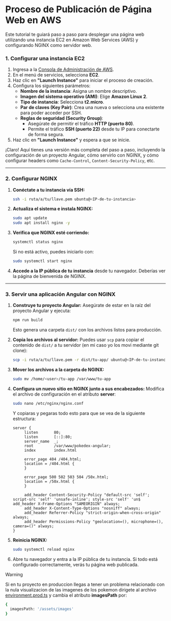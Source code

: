 # Proceso de Publicación de Página Web en AWS

Este tutorial te guiará paso a paso para desplegar una página web utilizando una instancia EC2 en Amazon Web Services (AWS) y configurando NGINX como servidor web.

### 1. Configurar una instancia EC2

1. Ingresa a la [Consola de Administración de AWS](https://aws.amazon.com/console/).
2. En el menú de servicios, selecciona **EC2**.
3. Haz clic en **"Launch Instance"** para iniciar el proceso de creación.
4. Configura los siguientes parámetros:
   - **Nombre de la instancia**: Asigna un nombre descriptivo.
   - **Imagen del sistema operativo (AMI)**: Elige **Amazon Linux 2**.
   - **Tipo de instancia**: Selecciona **t2.micro**.
   - **Par de claves (Key Pair)**: Crea una nueva o selecciona una existente para poder acceder por SSH.
   - **Reglas de seguridad (Security Group)**:
     - Asegúrate de permitir el tráfico **HTTP (puerto 80)**.
     - Permite el tráfico **SSH (puerto 22)** desde tu IP para conectarte de forma segura.
5. Haz clic en **"Launch Instance"** y espera a que se inicie.

¡Claro! Aquí tienes una versión más completa del paso a paso, incluyendo la configuración de un proyecto Angular, cómo servirlo con NGINX, y cómo configurar headers como `Cache-Control`, `Content-Security-Policy`, etc.

---

### 2. Configurar NGINX

1. **Conéctate a tu instancia vía SSH:**
   ```bash
   ssh -i ruta/a/tu/llave.pem ubuntu@<IP-de-tu-instancia>
   ```

2. **Actualiza el sistema e instala NGINX:**
   ```bash
   sudo apt update
   sudo apt install nginx -y
   ```

3. **Verifica que NGINX esté corriendo:**
   ```bash
   systemctl status nginx
   ```
   Si no está activo, puedes iniciarlo con:
   ```bash
   sudo systemctl start nginx
   ```

4. **Accede a la IP pública de tu instancia** desde tu navegador. Deberías ver la página de bienvenida de NGINX.

---

### 3. Servir una aplicación Angular con NGINX

1. **Construye tu proyecto Angular:**
   Asegúrate de estar en la raíz del proyecto Angular y ejecuta:
   ```bash
   npm run build
   ```
   Esto genera una carpeta `dist/` con los archivos listos para producción.

2. **Copia los archivos al servidor:**
   Puedes usar `scp` para copiar el contenido de `dist/` a tu servidor (en mi caso yo los movi mediante git clone):
   ```bash
   scp -i ruta/a/tu/llave.pem -r dist/tu-app/ ubuntu@<IP-de-tu-instancia>:/home/ubuntu/
   ```

3. **Mover los archivos a la carpeta de NGINX:**
   ```bash
   sudo mv /home/<user>/tu-app /var/www/tu-app
   ```

4. **Configura un nuevo sitio en NGINX junto a sus encabezados:**
   Modifica el archivo de configuración en el atributo **server**:
   ```bash
   sudo nano /etc/nginx/nginx.conf
   ```

   Y copiaras y pegaras todo esto para que se vea de la siguiente estructura:

   ```nginx
   server {
        listen       80;
        listen       [::]:80;
        server_name  _;
        root         /var/www/pokedex-angular;
        index        index.html

        error_page 404 /404.html;
        location = /404.html {
        }

        error_page 500 502 503 504 /50x.html;
        location = /50x.html {
        }

        add_header Content-Security-Policy "default-src 'self'; script-src 'self' 'unsafe-inline'; style-src 'self' 'un$        add_header X-Frame-Options "SAMEORIGIN" always;
        add_header X-Content-Type-Options "nosniff" always;
        add_header Referrer-Policy "strict-origin-when-cross-origin" always;
        add_header Permissions-Policy "geolocation=(), microphone=(), camera=()" always;
   }
   ```

5. **Reinicia NGINX:**
   ```bash
   sudo systemctl reload nginx
   ```

6. Abre tu navegador y entra a la IP pública de tu instancia. Si todo está configurado correctamente, verás tu página web publicada.

> [!WARNING]
> Si en tu proyecto en produccion llegas a tener un problema relacionado con la nula visualizacion de las imagenes de los pokemon dirigete al archivo [environment.prod.ts](https://github.com/Korintios/pokedex/blob/main/src/environments/environment.prod.ts) y cambia el atributo **imagesPath** por:

```bash
{
  imagesPath: '/assets/images'
}
```

